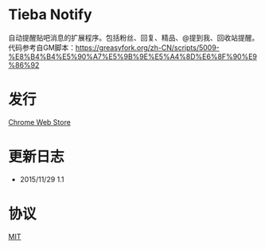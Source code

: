 # Tieba Notify
自动提醒贴吧消息的扩展程序。包括粉丝、回复、精品、@提到我、回收站提醒。
代码参考自GM脚本：https://greasyfork.org/zh-CN/scripts/5009-%E8%B4%B4%E5%90%A7%E5%9B%9E%E5%A4%8D%E6%8F%90%E9%86%92

# 发行
[Chrome Web Store](https://chrome.google.com/webstore/detail/hblmldkegfadhhkcochghnjllhdefaem?hl=zh-CN)

# 更新日志
* 2015/11/29  1.1

# 协议
[MIT](http://www.opensource.org/licenses/mit-license.php)